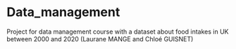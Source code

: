 # Data_management
Project for data management course with a dataset about food intakes in UK between 2000 and 2020
(Laurane MANGE and Chloé GUISNET)
